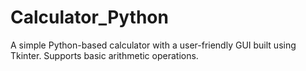 # Calculator_Python
A simple Python-based calculator with a user-friendly GUI built using Tkinter. Supports basic arithmetic operations.
